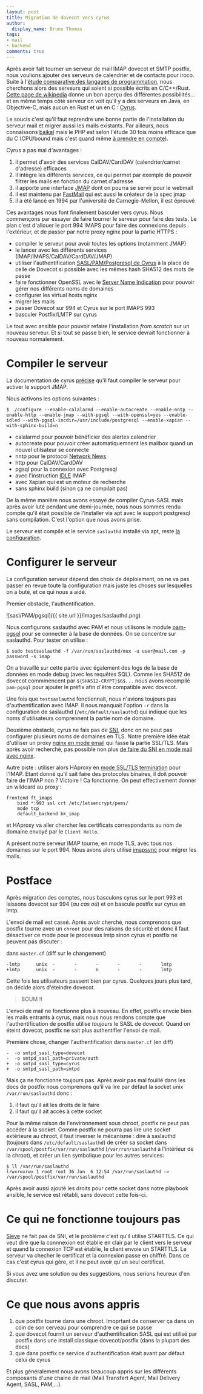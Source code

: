 ```yaml
---
layout: post
title: Migration de dovecot vers cyrus
author:
  display_name: Bruno Thomas
tags:
- mail
- backend
comments: true
---
```


Après avoir fait tourner un serveur de mail IMAP dovecot et SMTP postfix, nous voulions ajouter des serveurs de calendrier et de contacts pour iroco. Suite à l'[étude comparative des langages de programmation](https://blog.iroco.co/backend-benchmark/), nous cherchons alors des serveurs qui soient si possible écrits en C/C++/Rust. [Cette page de wikipedia](https://en.wikipedia.org/wiki/Comparison_of_CalDAV_and_CardDAV_implementations) donne un bon aperçu des différentes possibilités... et en même temps côté serveur on voit qu'il y a des serveurs en Java, en Objective-C, mais aucun en Rust et un en C : [Cyrus](https://www.cyrusimap.org/).

Le soucis c'est qu'il faut reprendre une bonne partie de l'installation du serveur mail et migrer aussi les mails existants. Par ailleurs, nous connaissons [baikal](https://sabre.io/baikal/) mais le PHP est selon l'étude 30 fois moins efficace que du C (CPU/bound mais c'est quand même [à prendre en compte](https://blog.iroco.co/tir-laptop/)).

Cyrus a pas mal d'avantages :
1. il permet d'avoir des services CalDAV/CardDAV (calendrier/carnet d'adresse) efficaces
2. il intègre les différents services, ce qui permet par exemple de pouvoir filtrer les mails en fonction du carnet d'adresse
3. il apporte une interface [JMAP](https://jmap.io) dont on pourra se servir pour le webmail
4. il est maintenu par [FastMail](https://www.fastmail.com/) qui est aussi le créateur de la spec jmap
5. il a été lancé en 1994 par l'université de Carnegie-Mellon, il est éprouvé

Ces avantages nous font finalement basculer vers cyrus. Nous commençons par essayer de faire tourner le serveur pour faire des tests. Le plan c'est d'allouer le port 994 IMAPS pour faire des connexions depuis l'extérieur, et de passer par notre proxy nginx pour la partie HTTPS :
* compiler le serveur pour avoir toutes les options (notamment JMAP)
* le lancer avec les différents services (IMAP/IMAPS/CalDAV/CardDAV/JMAP)
* utiliser l'authentification [SASL/PAM/Postgresql de Cyrus](http://www.cyrusimap.org/sasl/) à la place de celle de Dovecot si possible avec les mêmes hash SHA512 des mots de passe
* faire fonctionner OpenSSL avec le [Server Name Indication](https://fr.wikipedia.org/wiki/Server_Name_Indication) pour pouvoir gérer nos différents noms de domaines
* configurer les virtual hosts nginx
* migrer les mails
* passer Dovecot sur 994 et Cyrus sur le port IMAPS 993
* basculer Postfix/LMTP sur cyrus

Le tout avec ansible pour pouvoir refaire l'installation _from scratch_ sur un nouveau serveur.
Et si tout se passe bien, le service devrait fonctionner à nouveau normalement.

# Compiler le serveur

La documentation de cyrus [précise](https://www.cyrusimap.org/imap/download/installation/http/jmap.html) qu'il faut compiler le serveur pour activer le support JMAP.

Nous activons les options suivantes :

```
$ ./configure --enable-calalarmd --enable-autocreate --enable-nntp --enable-http --enable-jmap --with-pgsql --with-openssl=yes --enable-idled --with-pgsql-incdir=/usr/include/postgresql --enable-xapian --with-sphinx-build=n
```

* calalarmd pour pouvoir bénéficier des alertes calendrier
* autocreate pour pouvoir créer automatiquemnent les mailbox quand un nouvel utilsateur se connecte
* nntp pour le protocol [Network News](https://en.wikipedia.org/wiki/Network_News_Transfer_Protocol)
* http pour CalDAV/CardDAV
* pgsql pour la connexion avec Postgresql
* avec l'instruction [IDLE](https://datatracker.ietf.org/doc/html/rfc2177) IMAP
* avec Xapian qui est un moteur de recherche
* sans sphinx build (sinon ça ne compilait pas)

De la même manière nous avons essayé de compiler Cyrus-SASL mais après avoir luté pendant une demi-journée, nous nous sommes rendu compte qu'il était possible de l'installer via apt avec le support postgresql sans compilation. C'est l'option que nous avons prise.

Le serveur est compilé et le service `saslauthd` installé via apt, reste [la configuration](https://www.cyrusimap.org/quickstart.html#quick-install).

# Configurer le serveur

La configuration serveur dépend des choix de déploiement, on ne va pas passer en revue toute la configuration mais juste les choses sur lesquelles on a buté, et ce qui nous a aidé.

Premier obstacle, l'authentification.

![sasl/PAM/pgsql]({{ site.url }}/images/saslauthd.png)

Nous configurons saslauthd avec PAM et nous utilisons le module [pam-pgsql](https://github.com/pam-pgsql/pam-pgsql) pour se connecter à la base de données. On se concentre sur saslauthd. Pour tester on utilise :

```
$ sudo testsaslauthd -f /var/run/saslauthd/mux -u user@mail.com -p password -s imap
```

On a travaillé sur cette partie avec également des logs de la base de données en mode debug (avec les requêtes SQL). Comme les SHA512 de dovecot commmencent par `${SHA512-CRYPT}$6$...` nous avons recompilé `pam-pgsql` pour ajouter le préfix afin d'être compatible avec dovecot.

Une fois que `testsaslauthd` fonctionnait, nous n'avions toujours pas d'authentification avec IMAP. Il nous manquait l'option `-r` dans la configuration de saslauthd (`/etc/default/saslauthd`) qui indique que les noms d'utilisateurs comprennent la partie nom de domaine.

Deuxième obstacle, cyrus ne fais pas de [SNI](https://fr.wikipedia.org/wiki/Server_Name_Indication), donc on ne peut pas configurer plusieurs noms de domaines en TLS. Notre première idée était d'utiliser un proxy [nginx en mode email](https://docs.nginx.com/nginx/admin-guide/mail-proxy/mail-proxy/) qui fasse la partie SSL/TLS. Mais après avoir recherché, pas possible non plus [de faire du SNI en mode mail avec nginx](https://forum.nginx.org/read.php?2,237967,250127#msg-250127).

Autre piste : utiliser alors HAproxy en [mode SSL/TLS termination](https://www.haproxy.com/blog/haproxy-ssl-termination/) pour l'IMAP. Etant donné qu'il sait faire des protocoles binaires, il doit pouvoir faire de l'IMAP non ? Victoire ! Ca fonctionne. On peut effectivement donner un wildcard au proxy :

```
frontend ft_imaps
    bind *:993 ssl crt /etc/letsencrypt/pems/
    mode tcp
    default_backend bk_imap
```

et HAproxy va aller chercher les certificats correspondants au nom de domaine envoyé par le `Client Hello`.

A présent notre serveur IMAP tourne, en mode TLS, avec tous nos domaines sur le port 994. Nous avons alors utilisé [imapsync](https://imapsync.lamiral.info/) pour migrer les mails.

# Postface

Après migration des comptes, nous basculons cyrus sur le port 993 et laissons dovecot sur 994 (_au cas où_) et on bascule postfix sur cyrus en lmtp.

L'envoi de mail est cassé. Après avoir cherché, nous comprenons que postfix tourne avec un `chroot` pour des raisons de sécurité et donc il faut désactiver ce mode pour le processus lmtp sinon cyrus et postfix ne peuvent pas discuter :

dans `master.cf` (diff sur le changement)
```
-lmtp      unix  -       -       -       -       -       lmtp
+lmtp      unix  -       -       n       -       -       lmtp
```

Cette fois les utilisateurs passent bien par cyrus. Quelques jours plus tard, on décide alors d'éteindre dovecot.

> BOUM !!

L'envoi de mail ne fonctionne plus à nouveau. En effet, postfix envoie bien les mails entrants à cyrus, mais nous nous rendons compte que l'authentification de postfix utilise _toujours_ le SASL de dovecot. Quand on éteint dovecot, postfix ne sait plus authentifier l'envoi de mail.

Première chose, changer l'authentification dans `master.cf` (en diff)

```
-  -o smtpd_sasl_type=dovecot
-  -o smtpd_sasl_path=private/auth
+  -o smtpd_sasl_type=cyrus
+  -o smtpd_sasl_path=smtpd
```

Mais ça ne fonctionne toujours pas. Après avoir pas mal fouillé dans les docs de postfix nous comprenons qu'il va lire par défaut la socket unix `/var/run/saslauthd` donc :
1. il faut qu'il ait les droits de le faire
2. il faut qu'il ait accès à cette socket

Pour la même raison de l'environnement sous chroot, postfix ne peut pas accéder à la socket. Comme postfix ne pourra pas lire une socket extérieure au chroot, il faut inverser le mécanisme : dire à saslauthd (toujours dans `/etc/default/saslauthd`) de créer sa socket dans `/var/spool/postfix/var/run/saslauthd` (`/var/run/saslauthd` à l'intérieur de la chroot), et créer un lien symbolique pour les autres services:

```
$ ll /var/run/saslauthd
lrwxrwxrwx 1 root root 36 Jan  6 12:54 /var/run/saslauthd -> /var/spool/postfix/var/run/saslauthd
```

Après avoir aussi ajouté les droits pour cette socket dans notre playbook ansible, le service est rétabli, sans dovecot cette fois-ci.

# Ce qui ne fonctionne toujours pas

[Sieve](http://sieve.info/) ne fait pas de SNI, et le problème c'est qu'il utilise STARTTLS. Ce qui veut dire que la connnexion est établie en clair par le client vers le serveur et quand la connexion TCP est établie, le client envoie un STARTTLS. Le serveur va checher le certificat et la connexion passe en chiffré. Dans ce cas c'est cyrus qui gère, et il ne peut avoir qu'un seul certificat.

Si vous avez une solution ou des suggestions, nous serions heureux d'en discuter.

# Ce que nous avons appris

1. que postfix tourne dans une chroot. Imoprtant de conserver ça dans un coin de son cerveau  pour comprendre ce qui se passe
2. que dovecot fournit un serveur d'authentification SASL qui est utilisé par postfix dans une install classique dovecot/postfix (dans la plupart des docs)
3. que dans postfix ce service d'authentification était avant par défaut celui de cyrus

Et plus généralement nous avons beaucoup appris sur les différents composants d'une chaine de mail (Mail Transfert Agent, Mail Delivery Agent, SASL, PAM,...).

